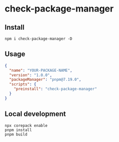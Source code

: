 # check-package-manager

## Install

```shell
npm i check-package-manager -D
```

## Usage

```json
{
  "name": "YOUR-PACKAGE-NAME",
  "version": "1.0.0",
  "packageManager": "pnpm@7.19.0",
  "scripts": {
    "preinstall": "check-package-manager"
  }
}
```

## Local development

```
npx corepack enable
pnpm install
pnpm build
```

